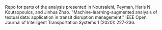 Repo for parts of the analysis presented in Noursalehi, Peyman, Haris N. Koutsopoulos, and Jinhua Zhao. "Machine-learning-augmented analysis of textual data: application in transit disruption management." IEEE Open Journal of Intelligent Transportation Systems 1 (2020): 227-236.
